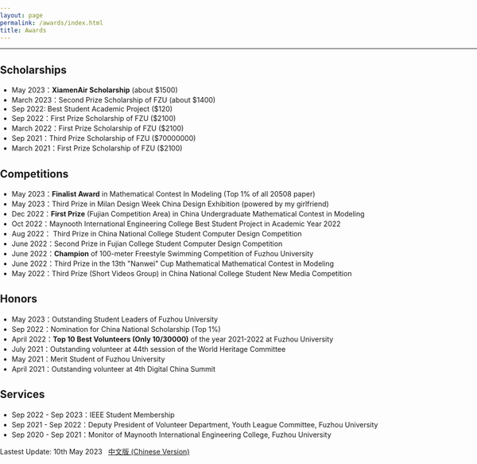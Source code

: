 ```yaml
---
layout: page
permalink: /awards/index.html
title: Awards
---
```


--------------------------------------------------------------------

<style>
html,body {
     width: 100%;
     height: 100%;
     margin: 0;
     padding: 0;
}

body {
    min-width: 1024px;
    min-height: 600px;
    user-select: none; /* Don't select the text while dragging the page with the mouse */
}

#main {
    width: 100%;
    height: 100%;
}
</style>

## Scholarships

- May 2023：**XiamenAir Scholarship** (about $1500)
- March 2023：Second Prize Scholarship of FZU (about $1400)
- Sep 2022: Best Student Academic Project ($120)
- Sep 2022：First Prize Scholarship of FZU ($2100)
- March 2022：First Prize Scholarship of FZU ($2100)
- Sep 2021：Third Prize Scholarship of FZU ($70000000)
- March 2021：First Prize Scholarship of FZU ($2100)

## Competitions

- May 2023：**Finalist Award** in Mathematical Contest In Modeling (Top 1% of all 20508 paper)
- May 2023：Third Prize in Milan Design Week China Design Exhibition (powered by my girlfriend)
- Dec 2022：**First Prize** (Fujian Competition Area) in China Undergraduate Mathematical Contest in Modeling
- Oct 2022：Maynooth International Engineering College Best Student Project in Academic Year 2022
- Aug 2022： Third Prize in China National College Student Computer Design Competition
- June 2022：Second Prize in Fujian College Student Computer Design Competition
- June 2022：**Champion** of 100-meter Freestyle Swimming Competition of Fuzhou University
- June 2022：Third Prize in the 13th "Nanwei" Cup Mathematical Mathematical Contest in Modeling
- May 2022：Third Prize (Short Videos Group) in China National College Student New Media Competition

## Honors

- May 2023：Outstanding Student Leaders of Fuzhou University
- Sep 2022：Nomination for China National Scholarship (Top 1%)
- April 2022：**Top 10 Best Volunteers (Only 10/30000)** of the year 2021-2022 at Fuzhou University
- July 2021：Outstanding volunteer at 44th session of the World Heritage Committee
- May 2021：Merit Student of Fuzhou University
- April 2021：Outstanding volunteer at 4th Digital China Summit

## Services

- Sep 2022 - Sep 2023：IEEE Student Membership
- Sep 2021 - Sep 2022：Deputy President of Volunteer Department, Youth League Committee, Fuzhou University
- Sep 2020 - Sep 2021：Monitor of Maynooth International Engineering College, Fuzhou University

Lastest Update: 10th May 2023 &nbsp; [中文版 (Chinese Version)](https://caihanlin.com/awards-zh/)

